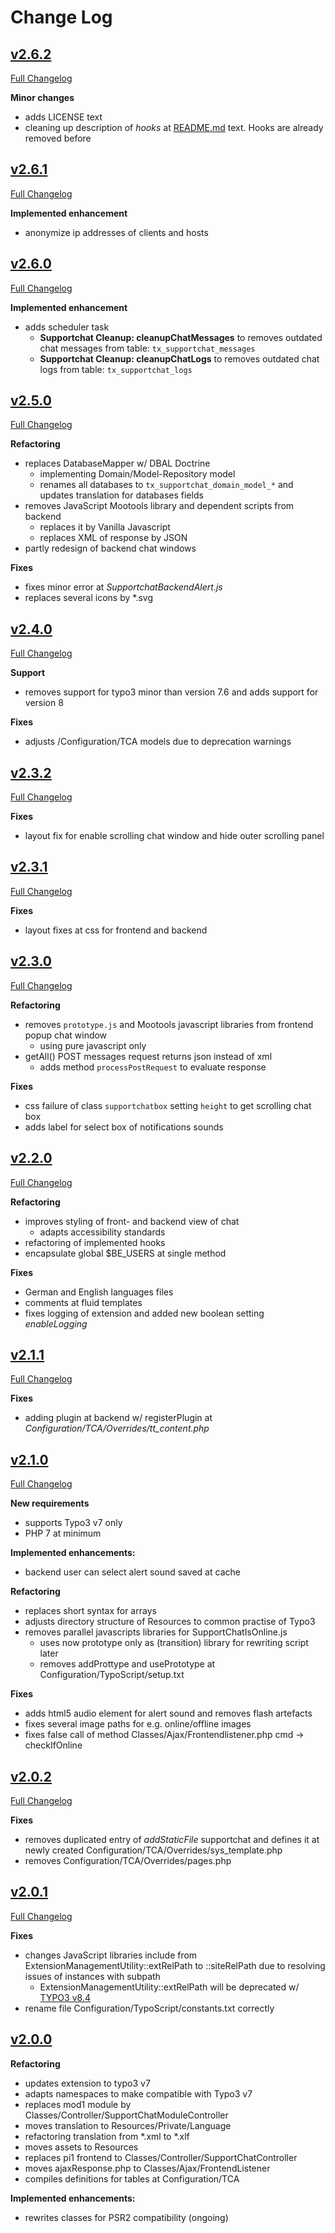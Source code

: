 # Change Log

## [v2.6.2](https://github.com/ubleipzig/tx-supportchat/tree/2.6.2)

[Full Changelog](https://github.com/ubleipzig/tx-supportchat/compare/2.6.1...2.6.2)

**Minor changes**
* adds LICENSE text 
* cleaning up description of _hooks_ at [README.md](README.md) text. Hooks are already removed before

## [v2.6.1](https://github.com/ubleipzig/tx-supportchat/tree/2.6.1)

[Full Changelog](https://github.com/ubleipzig/tx-supportchat/compare/2.6.0...2.6.1)

**Implemented enhancement**
* anonymize ip addresses of clients and hosts

## [v2.6.0](https://github.com/ubleipzig/tx-supportchat/tree/2.6.0)

[Full Changelog](https://github.com/ubleipzig/tx-supportchat/compare/2.5.0...2.6.0)

**Implemented enhancement**
* adds scheduler task
  * **Supportchat Cleanup: cleanupChatMessages** to removes outdated chat messages from table: `tx_supportchat_messages`
  * **Supportchat Cleanup: cleanupChatLogs** to removes outdated chat logs from table: `tx_supportchat_logs`

## [v2.5.0](https://github.com/ubleipzig/tx-supportchat/tree/2.5.0)

[Full Changelog](https://github.com/ubleipzig/tx-supportchat/compare/2.4.0...2.5.0)

**Refactoring**
* replaces DatabaseMapper w/ DBAL Doctrine 
  * implementing Domain/Model-Repository model
  * renames all databases to `tx_supportchat_domain_model_*` and updates translation for databases fields
* removes JavaScript Mootools library and dependent scripts from backend
  * replaces it by Vanilla Javascript
  * replaces XML of response by JSON
* partly redesign of backend chat windows

**Fixes**
* fixes minor error at _SupportchatBackendAlert.js_
* replaces several icons by *.svg

## [v2.4.0](https://github.com/ubleipzig/tx-supportchat/tree/2.4.0)

[Full Changelog](https://github.com/ubleipzig/tx-supportchat/compare/2.3.2...2.4.0)

**Support**
* removes support for typo3 minor than version 7.6 and adds support for version 8

**Fixes**
* adjusts /Configuration/TCA models due to deprecation warnings

## [v2.3.2](https://github.com/ubleipzig/tx-supportchat/tree/2.3.2)

[Full Changelog](https://github.com/ubleipzig/tx-supportchat/compare/2.3.1...2.3.2)

**Fixes**
* layout fix for enable scrolling chat window and hide outer scrolling panel

## [v2.3.1](https://github.com/ubleipzig/tx-supportchat/tree/2.3.1)

[Full Changelog](https://github.com/ubleipzig/tx-supportchat/compare/2.3.0...2.3.1)

**Fixes**
* layout fixes at css for frontend and backend

## [v2.3.0](https://github.com/ubleipzig/tx-supportchat/tree/2.3.0)

[Full Changelog](https://github.com/ubleipzig/tx-supportchat/compare/2.2.0...2.3.0)

**Refactoring**
* removes ```prototype.js``` and Mootools javascript libraries from frontend popup chat window
  * using pure javascript only
* getAll() POST messages request returns json instead of xml 
  * adds method ```processPostRequest``` to evaluate response
  
**Fixes**
* css failure of class ```supportchatbox``` setting ```height``` to get scrolling chat box
* adds label for select box of notifications sounds

## [v2.2.0](https://github.com/ubleipzig/tx-supportchat/tree/2.2.0)

[Full Changelog](https://github.com/ubleipzig/tx-supportchat/compare/2.1.1...2.2.0)

**Refactoring**
* improves styling of front- and backend view of chat
  * adapts accessibility standards
* refactoring of implemented hooks
* encapsulate global $BE_USERS at single method 

**Fixes**
* German and English languages files
* comments at fluid templates
* fixes logging of extension and added new boolean setting _enableLogging_

## [v2.1.1](https://github.com/ubleipzig/tx-supportchat/tree/2.1.1)

[Full Changelog](https://github.com/ubleipzig/tx-supportchat/compare/2.1.0...2.1.1)

**Fixes**
* adding plugin at backend w/ registerPlugin at _Configuration/TCA/Overrides/tt_content.php_ 


## [v2.1.0](https://github.com/ubleipzig/tx-supportchat/tree/2.1.0)

[Full Changelog](https://github.com/ubleipzig/tx-supportchat/compare/2.0.2...2.1.0)

**New requirements**

* supports Typo3 v7 only
* PHP 7 at minimum

**Implemented enhancements:**

* backend user can select alert sound saved at cache

**Refactoring**

* replaces short syntax for arrays
* adjusts directory structure of Resources to common practise of Typo3 
* removes parallel javascripts libraries for SupportChatIsOnline.js
  * uses now prototype only as (transition) library for rewriting script later
  * removes addProttype and usePrototype at Configuration/TypoScript/setup.txt

**Fixes**

* adds html5 audio element for alert sound and removes flash artefacts
* fixes several image paths for e.g. online/offline images 
* fixes false call of method Classes/Ajax/Frontendlistener.php cmd -> checkIfOnline

## [v2.0.2](https://github.com/ubleipzig/tx-supportchat/tree/2.0.2)

[Full Changelog](https://github.com/ubleipzig/tx-supportchat/compare/2.0.1...2.0.2)

**Fixes**

* removes duplicated entry of _addStaticFile_ supportchat and defines it at newly created Configuration/TCA/Overrides/sys_template.php  
* removes Configuration/TCA/Overrides/pages.php

## [v2.0.1](https://github.com/ubleipzig/tx-supportchat/tree/2.0.1)

[Full Changelog](https://github.com/ubleipzig/tx-supportchat/compare/2.0.0...2.0.1)

**Fixes**

* changes JavaScript libraries include from ExtensionManagementUtility::extRelPath to ::siteRelPath due to resolving issues of instances with subpath
    * ExtensionManagementUtility::extRelPath will be deprecated w/ [TYPO3 v8.4](https://docs.typo3.org/c/typo3/cms-core/master/en-us/Changelog/8.4/Deprecation-78193-ExtensionManagementUtilityextRelPath.html)
* rename file Configuration/TypoScript/constants.txt correctly

## [v2.0.0](https://github.com/ubleipzig/tx-supportchat/tree/2.0.0)

**Refactoring**

* updates extension to typo3 v7
* adapts namespaces to make compatible with Typo3 v7
* replaces mod1 module by Classes/Controller/SupportChatModuleController
* moves translation to Resources/Private/Language
* refactoring translation from *.xml to *.xlf
* moves assets to Resources
* replaces pi1 frontend to Classes/Controller/SupportChatController
* moves ajaxResponse.php to Classes/Ajax/FrontendListener
* compiles definitions for tables at Configuration/TCA

**Implemented enhancements:**

* rewrites classes for PSR2 compatibility (ongoing)
